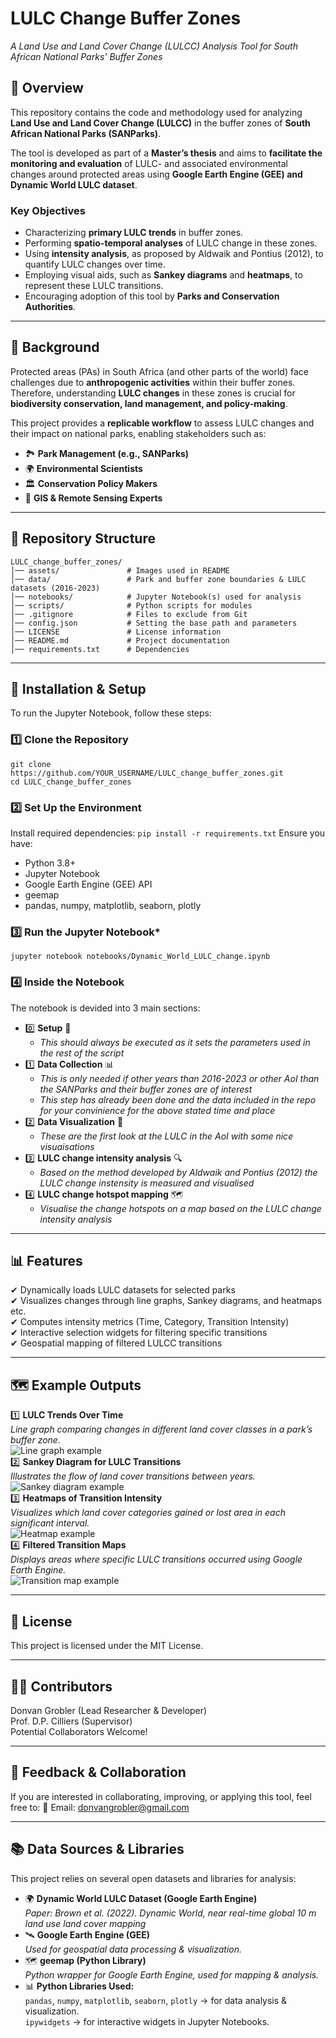# **LULC Change Buffer Zones**  
*A Land Use and Land Cover Change (LULCC) Analysis Tool for South African National Parks' Buffer Zones*  

## 📌 **Overview**  
This repository contains the code and methodology used for analyzing **Land Use and Land Cover Change (LULCC)** in the buffer zones of **South African National Parks (SANParks)**.  

The tool is developed as part of a **Master’s thesis** and aims to **facilitate the monitoring and evaluation** of LULC- and associated environmental changes around protected areas using **Google Earth Engine (GEE) and Dynamic World LULC dataset**.  

### **Key Objectives**  
- Characterizing **primary LULC trends** in buffer zones.  
- Performing **spatio-temporal analyses** of LULC change in these zones.  
- Using **intensity analysis**, as proposed by Aldwaik and Pontius (2012), to quantify LULC changes over time.  
- Employing visual aids, such as **Sankey diagrams** and **heatmaps**, to represent these LULC transitions.  
- Encouraging adoption of this tool by **Parks and Conservation Authorities**.  

---

## 📖 **Background**  
Protected areas (PAs) in South Africa (and other parts of the world) face challenges due to **anthropogenic activities** within their buffer zones. Therefore, understanding **LULC changes** in these zones is crucial for **biodiversity conservation, land management, and policy-making**.  

This project provides a **replicable workflow** to assess LULC changes and their impact on national parks, enabling stakeholders such as:  

- 🏞 **Park Management (e.g., SANParks)**  
- 🌍 **Environmental Scientists**  
- 🏛 **Conservation Policy Makers**  
- 📡 **GIS & Remote Sensing Experts**  

---

## 📂 **Repository Structure**  
```
LULC_change_buffer_zones/  
│── assets/               # Images used in README
│── data/                 # Park and buffer zone boundaries & LULC datasets (2016-2023)  
│── notebooks/            # Jupyter Notebook(s) used for analysis  
│── scripts/              # Python scripts for modules
│── .gitignore            # Files to exclude from Git  
│── config.json           # Setting the base path and parameters  
│── LICENSE               # License information 
│── README.md             # Project documentation  
│── requirements.txt      # Dependencies  
```

---

## 🔧 **Installation & Setup**
To run the Jupyter Notebook, follow these steps:

### **1️⃣ Clone the Repository**
```
git clone https://github.com/YOUR_USERNAME/LULC_change_buffer_zones.git
cd LULC_change_buffer_zones
```
### **2️⃣ Set Up the Environment**
Install required dependencies:
```pip install -r requirements.txt```
Ensure you have:
- Python 3.8+
- Jupyter Notebook
- Google Earth Engine (GEE) API
- geemap
- pandas, numpy, matplotlib, seaborn, plotly
### **3️⃣ Run the Jupyter Notebook***
```
jupyter notebook notebooks/Dynamic_World_LULC_change.ipynb
```
### **4️⃣ Inside the Notebook**
The notebook is devided into 3 main sections:
- 0️⃣ **Setup** 🔢  
  - *This should always be executed as it sets the parameters used in the rest of the script*
- 1️⃣ **Data Collection** 📊  
  - *This is only needed if other years than 2016-2023 or other AoI than the SANParks and their buffer zones are of interest*
  - *This step has already been done and the data included in the repo for your convinience for the above stated time and place*
- 2️⃣ **Data Visualization** 🎨
  - *These are the first look at the LULC in the AoI with some nice visuaisations*
- 3️⃣ **LULC change intensity analysis** 🔍
  - *Based on the method developed by Aldwaik and Pontius (2012) the LULC change instensity is measured and visualised*
- 4️⃣ **LULC change hotspot mapping** 🗺️
  - *Visualise the change hotspots on a map based on the LULC change intensity analysis*

---

## 📊 **Features**
✔ Dynamically loads LULC datasets for selected parks  
✔ Visualizes changes through line graphs, Sankey diagrams, and heatmaps etc.  
✔ Computes intensity metrics (Time, Category, Transition Intensity)  
✔ Interactive selection widgets for filtering specific transitions  
✔ Geospatial mapping of filtered LULCC transitions  

---

## 🗺️ **Example Outputs**
1️⃣ **LULC Trends Over Time**  
*Line graph comparing changes in different land cover classes in a park’s buffer zone.*  
![Line graph example](assets/images/image.png)  
2️⃣ **Sankey Diagram for LULC Transitions**  
*Illustrates the flow of land cover transitions between years.*  
![Sankey diagram example](assets/images/image-1.png)  
3️⃣ **Heatmaps of Transition Intensity**  
*Visualizes which land cover categories gained or lost area in each significant interval.*  
![Heatmap example](assets/images/image-2.png)  
4️⃣ **Filtered Transition Maps**  
*Displays areas where specific LULC transitions occurred using Google Earth Engine.*  
![Transition map example](assets/images/image-3.png)  

---

## 📜 **License**
This project is licensed under the MIT License.

---

## 👨‍💻 **Contributors**
Donvan Grobler (Lead Researcher & Developer)  
Prof. D.P. Cilliers (Supervisor)  
Potential Collaborators Welcome!  

---

## 💬 **Feedback & Collaboration**
If you are interested in collaborating, improving, or applying this tool, feel free to: 📧 Email: donvangrobler@gmail.com  

---

## 📚 **Data Sources & Libraries**
This project relies on several open datasets and libraries for analysis:
- 🌍 **Dynamic World LULC Dataset (Google Earth Engine)**  
*Paper: Brown et al. (2022). Dynamic World, near real-time global 10 m land use land cover mapping*
- 🛰 **Google Earth Engine (GEE)**  
*Used for geospatial data processing & visualization.*
- 🗺 **geemap (Python Library)**  
*Python wrapper for Google Earth Engine, used for mapping & analysis.*
- 📊 **Python Libraries Used:**  
`pandas`, `numpy`, `matplotlib`, `seaborn`, `plotly` → for data analysis & visualization.  
`ipywidgets` → for interactive widgets in Jupyter Notebooks.